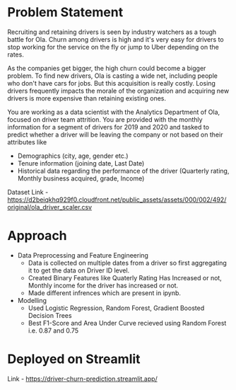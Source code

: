 # Problem Statement

Recruiting and retaining drivers is seen by industry watchers as a tough battle for Ola. Churn among drivers is high and it's very easy for drivers to stop working for the service on the fly or jump to Uber depending on the rates.


As the companies get bigger, the high churn could become a bigger problem. To find new drivers, Ola is casting a wide net, including people who don't have cars for jobs. But this acquisition is really costly. Losing drivers frequently impacts the morale of the organization and acquiring new drivers is more expensive than retaining existing ones.


You are working as a data scientist with the Analytics Department of Ola, focused on driver team attrition. You are provided with the monthly information for a segment of drivers for 2019 and 2020 and tasked to predict whether a driver will be leaving the company or not based on their attributes like

- Demographics (city, age, gender etc.)
- Tenure information (joining date, Last Date)
- Historical data regarding the performance of the driver (Quarterly rating, Monthly business acquired, grade, Income)


Dataset Link - https://d2beiqkhq929f0.cloudfront.net/public_assets/assets/000/002/492/original/ola_driver_scaler.csv

# Approach

- Data Preprocessing and Feature Engineering
  - Data is collected on multiple dates from a driver so first aggregating it to get the data on Driver ID level.
  - Created Binary Features like Quaterly Rating Has Increased or not, Monthly income for the driver has increased or not.
  - Made different infrences which are present in ipynb.
- Modelling
  - Used Logistic Regression, Random Forest, Gradient Boosted Decision Trees
  - Best F1-Score and Area Under Curve recieved using Random Forest i.e. 0.87 and 0.75

# Deployed on Streamlit

Link - https://driver-churn-prediction.streamlit.app/

